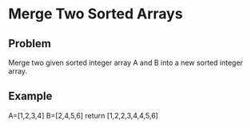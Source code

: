 Merge Two Sorted Arrays
===

## Problem

Merge two given sorted integer array A and B into a new sorted integer array.


## Example

A=[1,2,3,4]
B=[2,4,5,6]
return [1,2,2,3,4,4,5,6]